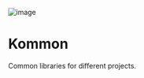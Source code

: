 ![image](https://github.com/Independent-Society-of-Knowledge/Kommon/assets/76442288/8877cbd1-618e-4eb2-8b2b-ece46f171659)

# Kommon
Common libraries for different projects.
